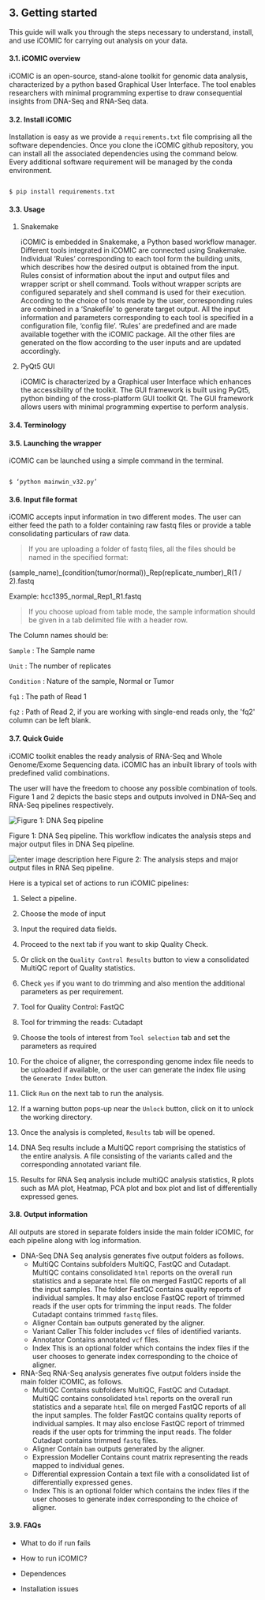 ## 3. Getting started



This guide will walk you through the steps necessary to understand, install, and use iCOMIC for carrying out analysis on your data.

  

#### 3.1. iCOMIC overview

iCOMIC is an open-source, stand-alone toolkit for genomic data analysis, characterized by a python based Graphical User Interface. The tool enables researchers with minimal programming expertise to draw consequential insights from DNA-Seq and RNA-Seq data.

#### 3.2. Install iCOMIC

Installation is easy as we provide a `requirements.txt` file comprising all the software dependencies. Once you clone the iCOMIC github repository, you can install all the associated dependencies using the command below. Every additional software requirement will be managed by the conda environment.

```

$ pip install requirements.txt

```

  

#### 3.3. Usage

1) Snakemake

	iCOMIC is embedded in Snakemake, a Python based workflow manager. Different tools integrated in iCOMIC are connected using Snakemake. Individual ‘Rules’ corresponding to each tool form the building units, which describes how the desired output is obtained from the input. Rules consist of information about the input and output files and wrapper script or shell command. Tools without wrapper scripts are configured separately and shell command is used for their execution. According to the choice of tools made by the user, corresponding rules are combined in a ‘Snakefile’ to generate target output. All the input information and parameters corresponding to each tool is specified in a configuration file, ‘config file’. ‘Rules’ are predefined and are made available together with the iCOMIC package. All the other files are generated on the flow according to the user inputs and are updated accordingly. 

2) PyQt5 GUI

	iCOMIC is characterized by a Graphical user Interface which enhances the accessibility of the toolkit. The GUI framework is built using PyQt5, python binding of the cross-platform GUI toolkit Qt. The GUI framework allows users with minimal programming expertise to perform analysis.

  

#### 3.4. Terminology

  

#### 3.5. Launching the wrapper

iCOMIC can be launched using a simple command in the terminal.

```

$ ‘python mainwin_v32.py’

```

#### 3.6. Input file format

iCOMIC accepts input information in two different modes. The user can either feed the path to a folder containing raw fastq files or provide a table consolidating particulars of raw data.

  

>If you are uploading a folder of fastq files, all the files should be named in the specified format:

(sample_name)_(condition(tumor/normal))_Rep(replicate_number)_R(1 / 2).fastq

Example: hcc1395_normal_Rep1_R1.fastq

  

>If you choose upload from table mode, the sample information should be given in a tab delimited file with a header row.

The Column names should be:

`Sample` : The Sample name

`Unit` : The number of replicates

`Condition` : Nature of the sample, Normal or Tumor

`fq1` : The path of Read 1

`fq2` : Path of Read 2, if you are working with single-end reads only, the 'fq2' column can be left blank.

  

#### 3.7. Quick Guide

iCOMIC toolkit enables the ready analysis of RNA-Seq and Whole Genome/Exome Sequencing data. iCOMIC has an inbuilt library of tools with predefined valid combinations.

The user will have the freedom to choose any possible combination of tools. Figure 1 and 2 depicts the basic steps and outputs involved in DNA-Seq and RNA-Seq pipelines respectively.

![Figure 1: DNA Seq pipeline](https://lh3.googleusercontent.com/npDtJeNMB1wk6kVAEA3YbF7Wt_Uv4wrV6tfBqZzxEaikKFgU0J4p45dGUExgU7GBmNPJkEJN5kaN6VOlByKm2xuUCqJ4XykjkjtEGD8LoiIcJ4UhTYPP_6umFEjjOMIG3oErevQIi3EmpmAe7CF5LtCl8skWv1EWHQbMQhgnQOZmOBgfZEuRBmtUzhI2PaxJYZwn4kKrscwX77sOJJYdxSK00spW80crgsRj65rozPvLKyNbxr6wBhhJK9IWWRrNW_JMsJkIxDpvt9ztWMQB4POYRjK7LyX6pFCRs9GjBfVjBkXJGLZw3KCqXUShWBBLHIb1muoQrnGu4sjgo8R-X-Lsxcxt97ZVGudO48G4dCCdk_nNKHJnXDtiH9X4k9sI8gBQa3iKJgvV0QyMIVv88CsZictAe0CPilyfI5YReJlZJz5HmpvybISo8oPipr_ncziSSrECxW_dAkQR_j8JchlLG8XtH2jNdPXtFbVPmp39hlkRxoGUdALIR7EgZ7QWv7VaX8J6TTf3v5uoU9CSL2KHQLOv_cZLdmqWDyZZX1UoD8C8ZV7NXzKD7Q3aByc4GnlpJDzKue3YwVMnt0UqlM4qOOxqIbpZmK-QRHkRlb--3Sc-b_ERvNphRKEL06VDVbMR6OyzB9yuqFeCqmxfO8vFVSFiHZdG_4EYSkbVvgk39Frvgm3H5bOxttxbynk=w1666-h937-no?authuser=0)  

Figure 1: DNA Seq pipeline. This workflow indicates the analysis steps and major output files in DNA Seq pipeline.

![enter image description here](https://github.com/anjanaanilkumar1289/iCOMIC_doc/blob/master/docs/rnaseq.png)
Figure 2: The analysis steps and major output files in RNA Seq pipeline.

Here is a typical set of actions to run iCOMIC pipelines:
1. Select a pipeline.

2. Choose the mode of input

3. Input the required data fields.

4. Proceed to the next tab if you want to skip Quality Check.

5. Or click on the `Quality Control Results` button to view a consolidated MultiQC report of Quality statistics.

6. Check `yes` if you want to do trimming and also mention the additional parameters as per requirement.

7. Tool for Quality Control: FastQC

8. Tool for trimming the reads: Cutadapt

9. Choose the tools of interest from `Tool selection` tab and set the parameters as required

10. For the choice of aligner, the corresponding genome index file needs to be uploaded if available, or the user can generate the index file using the `Generate Index` button.

11. Click `Run` on the next tab to run the analysis.

12. If a warning button pops-up near the `Unlock` button, click on it to unlock the working directory.

13. Once the analysis is completed, `Results` tab will be opened.

14. DNA Seq results include a MultiQC report comprising the statistics of the entire analysis. A file consisting of the variants called and the corresponding annotated variant file.

15. Results for RNA Seq analysis include multiQC analysis statistics, R plots such as MA plot, Heatmap, PCA plot and box plot and list of differentially expressed genes.

#### 3.8. Output information

All outputs are stored in separate folders inside the main folder iCOMIC, for each pipeline along with log information.

- DNA-Seq
DNA Seq analysis generates five output folders as follows.
	- MultiQC
	Contains subfolders MultiQC, FastQC and Cutadapt. MultiQC contains consolidated `html` reports on the overall run statistics and a separate `html` file on merged FastQC reports of all the input samples. The folder FastQC contains quality reports of individual samples. It may also enclose FastQC report of trimmed reads if the user opts for trimming the input reads. The folder Cutadapt contains trimmed `fastq` files.
	- Aligner
Contain `bam` outputs generated by the aligner.
	- Variant Caller
This folder includes `vcf` files of identified variants.
	- Annotator
Contains annotated `vcf` files.
	- Index
This is an optional folder which contains the index files if the user chooses to generate index corresponding to the choice of aligner.
- RNA-Seq
RNA-Seq analysis generates five output folders inside the main folder iCOMIC, as follows.
	- MultiQC
Contains subfolders MultiQC, FastQC and Cutadapt. MultiQC contains consolidated `html` reports on the overall run statistics and a separate `html` file on merged FastQC reports of all the input samples. The folder FastQC contains quality reports of individual samples. It may also enclose FastQC report of trimmed reads if the user opts for trimming the input reads. The folder Cutadapt contains trimmed `fastq` files.
	- Aligner
Contain `bam` outputs generated by the aligner.
	- Expression Modeller
Contains count matrix representing the reads mapped to individual genes.
	- Differential expression
Contain a text file with a consolidated list of differentially expressed genes.
	- Index
This is an optional folder which contains the index files if the user chooses to generate index corresponding to the choice of aligner.
#### 3.9. FAQs

- What to do if run fails

- How to run iCOMIC?

- Dependences

- Installation issues
